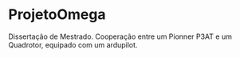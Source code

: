 ProjetoOmega
============

Dissertação de Mestrado. Cooperação entre um Pionner P3AT e um Quadrotor, equipado com um ardupilot.
